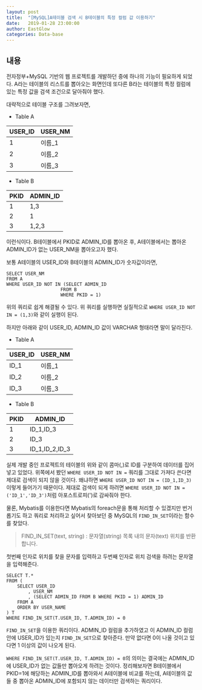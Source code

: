 ```yaml
---
layout: post
title:  "[MySQL]A테이블 검색 시 B테이블의 특정 컬럼 값 이용하기"
date:   2019-01-28 23:00:00
author: EastGlow
categories: Data-base
---
```


## 내용

전자정부+MySQL 기반의 웹 프로젝트를 개발하던 중에 하나의 기능이 필요하게 되었다. A라는 테이블의 리스트를 뽑아오는 화면인데 또다른 B라는 테이블의 특정 컬럼에 있는 특정 값을 검색 조건으로 달아줘야 했다.

대략적으로 테이블 구조를 그려보자면,
- Table A

| USER_ID | USER_NM |
|--|--|
| 1 | 이름_1 |
| 2 | 이름_2 |
| 3 | 이름_3 |

- Table B

| PKID | ADMIN_ID |
|--|--|
| 1 | 1,3 |
| 2 | 1 |
| 3 | 1,2,3 |

이런식이다. B테이블에서 PKID로 ADMIN_ID를 뽑아온 후, A테이블에서는 뽑아온 ADMIN_ID가 없는 USER_NM을 뽑아오고자 했다.

보통 A테이블의 USER_ID와 B테이블의 ADMIN_ID가 숫자값이라면,
```
SELECT USER_NM
FROM A
WHERE USER_ID NOT IN (SELECT ADMIN_ID
                    FROM B
                    WHERE PKID = 1)
```
위의 쿼리로 쉽게 해결될 수 있다. 위 쿼리를 실행하면 실질적으로 `WHERE USER_ID NOT IN = (1,3)`와 같이 실행이 된다. 

하지만 아래와 같이 USER_ID, ADMIN_ID 값이 VARCHAR 형태라면 말이 달라진다.

- Table A

| USER_ID | USER_NM |
|--|--|
| ID_1 | 이름_1 |
| ID_2 | 이름_2 |
| ID_3 | 이름_3 |

- Table B

| PKID | ADMIN_ID |
|--|--|
| 1 | ID_1,ID_3 |
| 2 | ID_3 |
| 3 | ID_1,ID_2,ID_3 |

실제 개발 중인 프로젝트의 테이블의 위와 같이 콤마(,)로 ID를 구분하여 데이터를 집어넣고 있었다. 위쪽에서 봤던 `WHERE USER_ID NOT IN =` 쿼리를 그대로 가져다 쓴다면 제대로 검색이 되지 않을 것이다.
왜냐하면 `WHERE USER_ID NOT IN = (ID_1,ID_3)` 이렇게 들어가기 때문이다. 제대로 검색이 되게 하려면 `WHERE USER_ID NOT IN =('ID_1','ID_3')`처럼 아포스트로피(')로 감싸줘야 한다.

물론, Mybatis를 이용한다면 Mybatis의 foreach문을 통해 처리할 수 있겠지만 번거롭기도 하고 쿼리로 처리하고 싶어서 찾아보던 중 MySQL의 `FIND_IN_SET`이라는 함수를 찾았다.

> FIND_IN_SET(text, string) : 문자열(string) 목록 내의 문자(text) 위치를 반환합니다.

첫번째 인자로 위치를 찾을 문자를 입력하고 두번째 인자로 위치 검색을 하려는 문자열을 입력해준다.

```
SELECT T.*
FROM (  	
    SELECT USER_ID
        , USER_NM
        , (SELECT ADMIN_ID FROM B WHERE PKID = 1) ADMIN_ID    
    FROM A
    ORDER BY USER_NAME
) T
WHERE FIND_IN_SET(T.USER_ID, T.ADMIN_ID) = 0
```

`FIND_IN_SET`을 이용한 쿼리이다. ADMIN_ID 컬럼을 추가하였고 이 ADMIN_ID 컬럼 안에 USER_ID가 있는지 `FIND_IN_SET`으로 찾아준다. 만약 없다면 0이 나올 것이고 있다면 1 이상의 값이 나오게 된다.

`WHERE FIND_IN_SET(T.USER_ID, T.ADMIN_ID) = 0`의 의미는 결국에는 ADMIN_ID에 USER_ID가 없는 값들만 뽑아오게 하려는 것이다. 정리해보자면 B테이블에서 PKID=1에 해당하는 ADMIN_ID를 뽑아와서 A테이블에 비교를 하는데, A테이블의 값들 중 뽑아온 ADMIN_ID에 포함되지 않는 데이터만 검색하는 쿼리이다.

